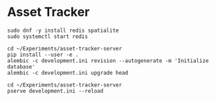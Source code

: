 # Asset Tracker

    sudo dnf -y install redis spatialite
    sudo systemctl start redis

    cd ~/Experiments/asset-tracker-server
    pip install --user -e .
    alembic -c development.ini revision --autogenerate -m 'Initialize database'
    alembic -c development.ini upgrade head

    cd ~/Experiments/asset-tracker-server
    pserve development.ini --reload
